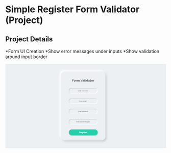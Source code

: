 # Simple Register Form Validator (Project)

## Project Details
*Form UI Creation
*Show error messages under inputs
*Show validation around input border

![Form Image](https://github.com/edizyurdakul/Register-Form-Validator/blob/master/register%20form.png?raw=true)
